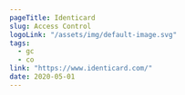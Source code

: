 ```yaml
---
pageTitle: Identicard
slug: Access Control
logoLink: "/assets/img/default-image.svg"
tags:
  - gc
  - co
link: "https://www.identicard.com/"
date: 2020-05-01
---
```

